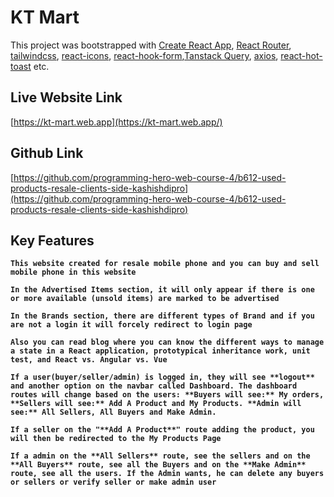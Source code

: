 # KT Mart

This project was bootstrapped with [Create React App](https://github.com/facebook/create-react-app), [React Router](https://github.com/remix-run/react-router), [tailwindcss](https://github.com/tailwindlabs/tailwindcss), [react-icons](https://react-icons.github.io/react-icons/), [react-hook-form](https://github.com/react-hook-form/react-hook-form),[Tanstack Query](https://github.com/tanstack/query), [axios](https://axios-http.com/docs/intro), [react-hot-toast](https://github.com/timolins/react-hot-toast) etc.

## Live Website Link

[https://kt-mart.web.app](https://kt-mart.web.app/)

## Github Link

[https://github.com/programming-hero-web-course-4/b612-used-products-resale-clients-side-kashishdipro](https://github.com/programming-hero-web-course-4/b612-used-products-resale-clients-side-kashishdipro)

## Key Features

**`This website created for resale mobile phone and you can buy and sell mobile phone in this website`**

**`In the Advertised Items section, it will only appear if there is one or more available (unsold items) are marked to be advertised`**

**`In the Brands section, there are different types of Brand and if you are not a login it will forcely redirect to login page`**

**`Also you can read blog where you can know the different ways to manage a state in a React application, prototypical inheritance work, unit test, and React vs. Angular vs. Vue`**

**`If a user(buyer/seller/admin) is logged in, they will see **logout** and another option on the navbar called Dashboard. The dashboard routes will change based on the users:
**Buyers will see:** My orders,
**Sellers will see:** Add A Product and My Products.
**Admin will see:** All Sellers, All Buyers and Make Admin.`**

**`If a seller on the "**Add A Product**" route adding the product, you will then be redirected to the My Products Page`**

**`If a admin on the **All Sellers** route, see the sellers and on the **All Buyers** route, see all the Buyers and on the **Make Admin** route, see all the users. If the Admin wants, he can delete any buyers or sellers or verify seller or make admin user`**
